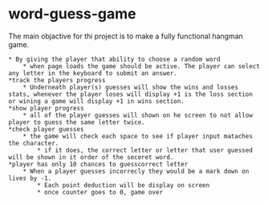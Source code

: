 # word-guess-game

The main objactive for thi project is to make a fully functional hangman game. 

    * By giving the player that ability to choose a random word 
        * when page loads the game should be active. The player can select any letter in the keyboard to submit an answer. 
    *track the players progress
        * Underneath player(s) guesses will show the wins and losses stats, whenever the player loses will display +1 is the loss section or wining a game will display +1 in wins section.
    *show player progress
        * all of the player guesses will shown on he screen to not allow player to guess the same letter twice.
    *check player guesses 
        * the game will check each space to see if player input mataches the character.
            * if it does, the correct letter or letter that user guessed will be shown in it order of the seceret word.
    *player has only 10 chances to guesscorrect letter
        * When a player guesses incorrecly they would be a mark down on lives by -1. 
            * Each point deduction will be display on screen 
            * once counter goes to 0, game over 
